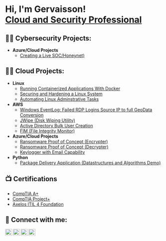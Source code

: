 <h1>Hi, I'm Gervaisson! <br/><a href="https://www.linkedin.com/in/gvpluviose/">Cloud and Security Professional</a>

<h2>👨‍💻 Cybersecurity Projects:</h2>

- <b>Azure/Cloud Projects</b>
  - [Creating a Live SOC/Honeynet)](https://github.com/gvpluviose/Cloud-SOC)

<h2>👨‍💻 Cloud Projects:</h2>

- <b>Linux</b>
  - [Running Containerized Applications With Docker](https://github.com/joshmadakor1/Algorithms-Practice)
  - [Securing and Hardening a Linux System](https://github.com/joshmadakor1/4chan-Image-Analysis-Middleware-C964)
  - [Automating Linux Adminstrative Tasks](https://github.com/joshmadakor1/4chan-Image-Analysis-Middleware-C964)
- <b>AWS</b>
  - [Windows EventLog: Failed RDP Logins Source IP to full GeoData Conversion](https://github.com/joshmadakor1/Sentinel-Lab)
  - [JWipe (Disk Wiping Utility)](https://github.com/joshmadakor1/Jwipe.PowerShell)
  - [Active Directory Bulk User Creation](https://github.com/joshmadakor1/AD_PS)
  - [FIM (File Integrity Monitor)](https://github.com/joshmadakor1/PowerShell-Integrity-FIM)
- <b>Azure/Cloud Projects</b>
  - [Ransomware Proof of Concept (Encrypter)](https://github.com/joshmadakor1/EncrypterPOC)
  - [Ransomware Proof of Concept (Decrypter)](https://github.com/joshmadakor1/DecrypterPOC)
  - [Keylogger with Email Capability](https://github.com/joshmadakor1/Key-Logger-With-Email)
- <b>Python</b>
  - [Package Delivery Application (Datastructures and Algorithms Demo)](https://github.com/joshmadakor1/Package-Delivery-Pathfinding-Algorithm)

<h2>📺 Certifications</h2>

- [CompTIA A+](https://www.youtube.com/watch?v=a83ASGn_V_s)
- [CompTIA Project+](https://www.youtube.com/watch?v=uHy3oM7NnoU)
- [Axelos ITIL 4 Foundation](https://www.youtube.com/watch?v=N-L9hklSlNk)


<h2> 🤳 Connect with me:</h2>

[<img align="left" alt="JoshMadakor | YouTube" width="22px" src="https://cdn.jsdelivr.net/npm/simple-icons@v3/icons/youtube.svg" />][youtube]
[<img align="left" alt="JoshMadakor | Twitter" width="22px" src="https://cdn.jsdelivr.net/npm/simple-icons@v3/icons/twitter.svg" />][twitter]
[<img align="left" alt="JoshMadakor | LinkedIn" width="22px" src="https://cdn.jsdelivr.net/npm/simple-icons@v3/icons/linkedin.svg" />][linkedin]
[<img align="left" alt="JoshMadakor | Instagram" width="22px" src="https://cdn.jsdelivr.net/npm/simple-icons@v3/icons/instagram.svg" />][instagram]

[twitter]: https://twitter.com/gvpluviose
[youtube]: https://www.youtube.com/c/
[instagram]: https://www.instagram.com/gvpluviose/
[linkedin]: https://linkedin.com/in/gvpluviose
